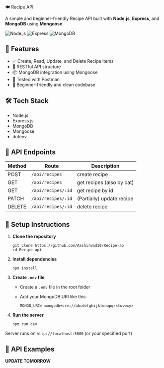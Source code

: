 🍽️ Recipe API

A simple and beginner-friendly Recipe API built with **Node.js**, **Express**, and **MongoDB** using **Mongoose**.

![Node.js](https://img.shields.io/badge/Node.js-339933?style=for-the-badge&logo=nodedotjs&logoColor=white)
![Express](https://img.shields.io/badge/Express.js-000000?style=for-the-badge&logo=express&logoColor=white)
![MongoDB](https://img.shields.io/badge/MongoDB-4EA94B?style=for-the-badge&logo=mongodb&logoColor=white)

## 🚀 Features

- ✅ Create, Read, Update, and Delete Recipe items
- 🧱 RESTful API structure
- 📦 MongoDB integration using Mongoose
- 🧪 Tested with Postman
- 🌱 Beginner-friendly and clean codebase

## 🛠️ Tech Stack

- Node.js
- Express.js
- MongoDB
- Mongoose
- dotenv

## 📮 API Endpoints

| Method | Route               | Description                              |
|--------|-------------------  |------------------------------------------|
| POST   | `/api/recipes`      | create recipe                            |
| GET    | `/api/recipes`      | get recipes (also by cat)                |
| GET    | `/api/recipes/:id`  | get recipe by id                         |
| PATCH  | `/api/recipes/:id`  | (Partially) update recipe                |
| DELETE | `/api/recipes/:id`  |  delete recipe                           |


## 🔧 Setup Instructions

1. **Clone the repository**

    ```
    git clone https://github.com/Aashirwad10/Recipe-ap
    cd Recipe-api
    ```
    
2. **Install dependencies**

    ```
    npm install
    ```

3. **Create `.env` file**

    - Create a `.env` file in the root folder
    - Add your MongoDB URI like this:

      ```
      MONGO_URI= mongodb+srv://abcdefghijklmnopqrstuvwxyz
      ```

4. **Run the server**

    ```
    npm run dev
    ```

Server runs on `http://localhost:5000` (or your specified port)

## 📸 API Examples

**UPDATE TOMORROW**
